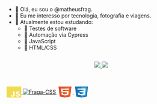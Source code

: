 - 👋 Olá, eu sou o @matheusfrag.
- 👀 Eu me interesso por tecnologia, fotografia e viagens.
- 📓 Atualmente estou estudando: 
   - 📘 Testes de software
   - 📗 Automação via Cypress
   - 📕 JavaScript
   - 📙 HTML/CSS

##

<div align="center">
  <a href="https://github.com/matheusfrag">
  <img height="160em" src="https://github-readme-stats.vercel.app/api?username=matheusfrag&show_icons=true&theme=dark&include_all_commits=true&count_private=true"/>
  <img height="160em" src="https://github-readme-stats.vercel.app/api/top-langs/?username=matheusfrag&layout=compact&langs_count=7&theme=dark"/>
</div>
  
##
  
<div style="display: inline_block"><br>
  <img align="center" alt="Fraga-Js" height="30" width="40" src="https://raw.githubusercontent.com/devicons/devicon/master/icons/javascript/javascript-plain.svg">
  <img align="center" alt="Fraga-CSS" height="35" width="35" src="https://raw.githubusercontent.com/cypress-io/cypress-icons/master/src/icons/icon_48x48.png">
  <img align="center" alt="Fraga-HTML" height="30" width="40" src="https://raw.githubusercontent.com/devicons/devicon/master/icons/html5/html5-original.svg">
  <img align="center" alt="Fraga-CSS" height="30" width="40" src="https://raw.githubusercontent.com/devicons/devicon/master/icons/css3/css3-original.svg">
  
  

<!---
matheusfrag/matheusfrag is a ✨ special ✨ repository because its `README.md` (this file) appears on your GitHub profile.
You can click the Preview link to take a look at your changes.
--->
